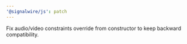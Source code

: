 ```yaml
---
'@signalwire/js': patch
---
```


Fix audio/video constraints override from constructor to keep backward compatibility.

